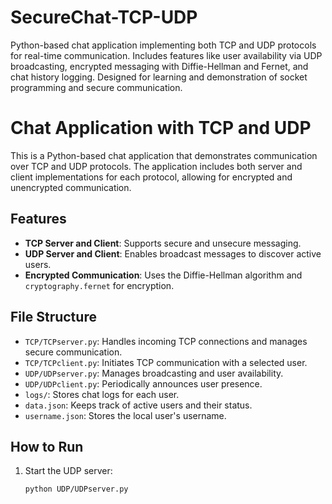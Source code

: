 # SecureChat-TCP-UDP
Python-based chat application implementing both TCP and UDP protocols for real-time communication. Includes features like user availability via UDP broadcasting, encrypted messaging with Diffie-Hellman and Fernet, and chat history logging. Designed for learning and demonstration of socket programming and secure communication.
# Chat Application with TCP and UDP

This is a Python-based chat application that demonstrates communication over TCP and UDP protocols. The application includes both server and client implementations for each protocol, allowing for encrypted and unencrypted communication.

## Features
- **TCP Server and Client**: Supports secure and unsecure messaging.
- **UDP Server and Client**: Enables broadcast messages to discover active users.
- **Encrypted Communication**: Uses the Diffie-Hellman algorithm and `cryptography.fernet` for encryption.

## File Structure
- `TCP/TCPserver.py`: Handles incoming TCP connections and manages secure communication.
- `TCP/TCPclient.py`: Initiates TCP communication with a selected user.
- `UDP/UDPserver.py`: Manages broadcasting and user availability.
- `UDP/UDPclient.py`: Periodically announces user presence.
- `logs/`: Stores chat logs for each user.
- `data.json`: Keeps track of active users and their status.
- `username.json`: Stores the local user's username.

## How to Run
1. Start the UDP server:
   ```bash
   python UDP/UDPserver.py
